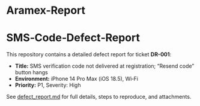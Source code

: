 # Aramex-Report
# SMS‑Code‑Defect‑Report

This repository contains a detailed defect report for ticket **DR-001**:

- **Title:** SMS verification code not delivered at registration; “Resend code” button hangs  
- **Environment:** iPhone 14 Pro Max (iOS 18.5), Wi‑Fi  
- **Priority:** P1, Severity: High

See [defect_report.md](defect_report.md) for full details, steps to reproduce, and attachments.
